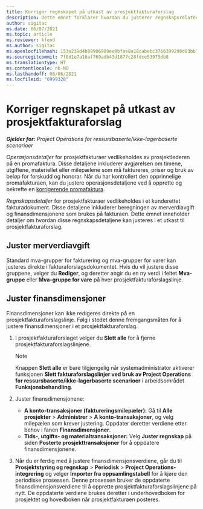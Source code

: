 ```yaml
---
title: Korriger regnskapet på utkast av prosjektfakturaforslag
description: Dette emnet forklarer hvordan du justerer regnskapsrelatert informasjon i et utkast av fakturaforslag.
author: sigitac
ms.date: 06/07/2021
ms.topic: article
ms.reviewer: kfend
ms.author: sigitac
ms.openlocfilehash: 153a239d4b88906909ee0bfae8a18cabebc3766399290d83bb79f5d6375a942c
ms.sourcegitcommit: 7f8d1e7a16af769adb43d1877c28fdce53975db8
ms.translationtype: HT
ms.contentlocale: nb-NO
ms.lasthandoff: 08/06/2021
ms.locfileid: "6999328"
---
```

# <a name="correct-the-accounting-on-draft-project-invoice-proposals"></a>Korriger regnskapet på utkast av prosjektfakturaforslag

_**Gjelder for:** Project Operations for ressursbaserte/ikke-lagerbaserte scenarioer_

*Operasjonsdetaljer* for prosjektfakturaer vedlikeholdes av prosjektlederen på en promafaktura. Disse detaljene inkluderer avgjørelsen om timene, utgiftene, materiellet eller milepælene som må faktureres, priser og bruk av beløp for forskudd og honorar. Når du har kontrollert den opprinnelige promafakturaen, kan du justere operasjonsdetaljene ved å opprette og bekrefte en [korrigerende promafaktura](../proforma-invoicing/corrective-invoices.md).

*Regnskapsdetaljer* for prosjektfakturaer vedlikeholdes i et kunderettet fakturadokument. Disse detaljene inkluderer beregningen av merverdiavgift og finansdimensjonene som brukes på fakturaen. Dette emnet inneholder detaljer om hvordan disse regnskapsdetaljene kan justeres i et utkast til prosjektfakturaforslag.

## <a name="adjust-sales-tax"></a>Juster merverdiavgift

Standard mva-grupper for fakturering og mva-grupper for varer kan justeres direkte i fakturaforslagsdokumentet. Hvis du vil justere disse gruppene, velger du **Rediger**, og deretter angir du en ny verdi i feltet **Mva-gruppe** eller **Mva-gruppe for vare** på hver prosjektfakturaforslagslinje.

## <a name="adjust-financial-dimensions"></a>Juster finansdimensjoner

Finansdimensjoner kan ikke redigeres direkte på en prosjektfakturaforslagslinje. Følg i stedet denne fremgangsmåten for å justere finansdimensjoner i et prosjektfakturaforslag.

1. I prosjektfakturaforslaget velger du **Slett alle** for å fjerne prosjektfakturaforslagslinjene.

    > [!NOTE]
    > Knappen **Slett alle** er bare tilgjengelig når systemadministrator aktiverer funksjonen **Slett fakturaforslagslinjer ved bruk av Project Operations for ressursbaserte/ikke-lagerbaserte scenarioer** i arbeidsområdet **Funksjonsbehandling**.

2. Juster finansdimensjonene:

    - **A konto-transaksjoner (faktureringsmilepæler):** Gå til **Alle prosjekter** \> **Administrer** \> **A konto-transaksjoner**, og velg milepælen som krever justering. Oppdater deretter verdiene etter behov i fanen **Finansdimensjoner**.
    - **Tids-, utgifts- og materialtransaksjoner:** Velg **Juster regnskap** på siden **Posterte prosjekttransaksjoner** for å oppdatere finansdimensjonene.

3. Når du er ferdig med å justere finansdimensjonsverdiene, går du til **Prosjektstyring og regnskap** \> **Periodisk** \> **Project Operations-integrering** og velger **Importer fra oppsamlingstabell** for å kjøre den periodiske prosessen. Denne prosessen bruker de oppdaterte finansdimensjonsverdiene til å opprette prosjektfakturaforslagslinjene på nytt. De oppdaterte verdiene brukes deretter i underhovedboken for prosjektet og hovedboken når prosjektfakturaen posteres.
